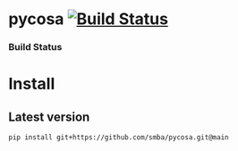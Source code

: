 # pycosa [![Build Status](https://travis-ci.org/smba/pycosa.svg?branch=main)](https://travis-ci.org/smba/pycosa)
### Build Status


# Install

## Latest version
```
pip install git+https://github.com/smba/pycosa.git@main
```
